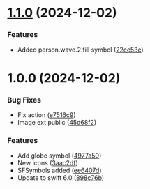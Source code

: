 # [1.1.0](https://github.com/AP-94/SFSymbols/compare/v1.0.0...v1.1.0) (2024-12-02)


### Features

* Added person.wave.2.fill symbol ([22ce53c](https://github.com/AP-94/SFSymbols/commit/22ce53c4edc2039890272a1ab7a226505408cc68))

# 1.0.0 (2024-12-02)


### Bug Fixes

* Fix action ([e7516c9](https://github.com/AP-94/SFSymbols/commit/e7516c97b336d8ed6ce5708f7f40278463967e2b))
* Image ext public ([45d68f2](https://github.com/AP-94/SFSymbols/commit/45d68f216f6fb0ef43f590519f90ec4e1c43a52b))


### Features

* Add globe symbol ([4977a50](https://github.com/AP-94/SFSymbols/commit/4977a50130ae86872ba31cd7f99f8780e7906ec9))
* New icons ([3aac2df](https://github.com/AP-94/SFSymbols/commit/3aac2df05eef13b683981b7b57d0de854bf2bb4f))
* SFSymbols added ([ee6407d](https://github.com/AP-94/SFSymbols/commit/ee6407d6533d4e67a57d6afa3463a1d869d6699e))
* Update to swift 6.0 ([898c76b](https://github.com/AP-94/SFSymbols/commit/898c76b952b80af9b93849b3f717f92a4b02b990))
